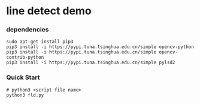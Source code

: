 # line detect demo

### dependencies
```
sudo apt-get install pip3
pip3 install -i https://pypi.tuna.tsinghua.edu.cn/simple opencv-python
pip3 install -i https://pypi.tuna.tsinghua.edu.cn/simple opencv-contrib-python
pip3 install -i https://pypi.tuna.tsinghua.edu.cn/simple pylsd2
```

### Quick Start
```
# python3 <script file name>
python3 fld.py
```